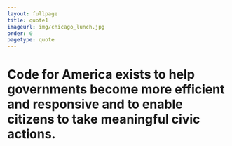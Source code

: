 ```yaml
---
layout: fullpage
title: quote1
imageurl: img/chicago_lunch.jpg
order: 0
pagetype: quote
---
```



Code for America exists to help governments become more efficient and responsive and to enable citizens to take meaningful civic actions.
================
